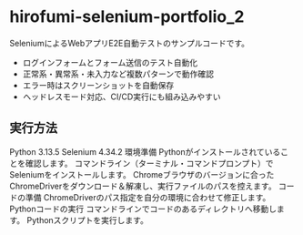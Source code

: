 # hirofumi-selenium-portfolio_2

SeleniumによるWebアプリE2E自動テストのサンプルコードです。

- ログインフォームとフォーム送信のテスト自動化
- 正常系・異常系・未入力など複数パターンで動作確認
- エラー時はスクリーンショットを自動保存
- ヘッドレスモード対応、CI/CD実行にも組み込みやすい

## 実行方法

Python 3.13.5
Selenium 4.34.2
環境準備
Pythonがインストールされていることを確認します。
コマンドライン（ターミナル・コマンドプロンプト）でSeleniumをインストールします。
Chromeブラウザのバージョンに合ったChromeDriverをダウンロード＆解凍し、実行ファイルのパスを控えます。
コードの準備
ChromeDriverのパス指定を自分の環境に合わせて修正します。
Pythonコードの実行
コマンドラインでコードのあるディレクトリへ移動します。
Pythonスクリプトを実行します。
